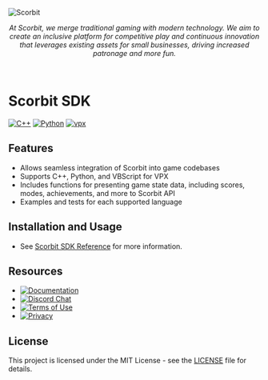 ![Scorbit](https://scorbit-cdn.scorbit.io/support_assets/scorbit_logo_text_600.png)

<p align="center" style="font-style: italic;">
At Scorbit, we merge traditional gaming with modern technology. We aim to create an
inclusive platform for competitive play and continuous innovation that leverages existing
assets for small businesses, driving increased patronage and more fun.
</p><br>

# Scorbit SDK

[![C++](https://img.shields.io/badge/C++-blue.svg?logo=cplusplus)](https://github.com/scorbit-io/scorbit_sdk/tree/main/cpp)
[![Python](https://img.shields.io/badge/Python-grey.svg?logo=python)](https://github.com/scorbit-io/scorbit_sdk/tree/main/python)
[![vpx](https://img.shields.io/badge/VPX-blue.svg)](https://vpforums.org)

## Features

- Allows seamless integration of Scorbit into game codebases
- Supports C++, Python, and VBScript for VPX
- Includes functions for presenting game state data, including scores, modes, achievements, and more to Scorbit API
- Examples and tests for each supported language

## Installation and Usage

- See [Scorbit SDK Reference](https://api.scorbit.io/api/docs/sdk/) for more information.

## Resources

- [![Documentation](https://img.shields.io/badge/scorbit-documentation-green.svg)](https://api.scorbit.io/api/docs/sdk/)
- [![Discord Chat](https://img.shields.io/discord/621778831602221064?logo=discord&logoColor=ffffff&color=7389D8)](https://discord.gg/dDbZprmY6A)
- [![Terms of Use](https://img.shields.io/badge/scorbit-tou-green.svg)](https://scorbit.io/tos/)
- [![Privacy](https://img.shields.io/badge/scorbit-privacy-green.svg)](https://scorbit.io/privacy/)

## License

This project is licensed under the MIT License - see the [LICENSE](LICENSE) file for details.